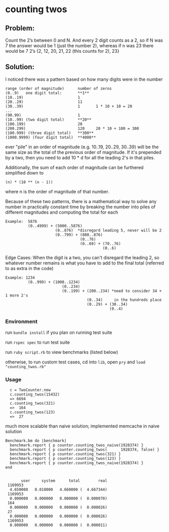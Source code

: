 # counting twos

## Problem: 
Count the 2’s between 0 and N.  And every 2 digit counts as a 2, so if N was 7 
the answer would be 1 (just the number 2), whereas if n was 23 there would be 7 2’s 
{2, 12, 20, 21, 22 (this counts for 2), 23}

## Solution:

I noticed there was a pattern based on how many digits were in the number 

```
range (order of magnitude)      number of zeros
(0..9)   one digit total:       **1**
(10..19)                        1       
(20..29)                        11
(30..39)                        1       1 * 10 + 10 = 20
...
(90.99)                         1
(10..99) (two digit total)      **20**
(100.199)                       20
(200.299)                       120     20 * 10 + 100 = 300
(100.999) (three digit total)   **300**
(1000.9999) (four digit total)  **4000**
```

ever "pile" in an order of magnitude (e.g. 10..19, 20..29, 30..39) will be the same
size as the total of the previous order of magnitude. If it's prepended by a two,
then you need to add 10 * d for all the leading 2's in that piles.

Additionally, the sum of each order of magnitude can be furthered simplified down to 

```(n) * (10 ** (n - 1))``` 

where n is the order of magnitude of that number. 

Because of these two patterns, there is a mathematical way to solve any number 
in practically constant time by breaking the number into piles of different magnitudes
and computing the total for each

```
Example:  5876
          (0..4999) + (5000..5876)
                      (0..876)  *disregard leading 5, never will be 2
                      (0..799) + (800..876)
                                 (0..76)
                                 (0..69) + (70..76)
                                           (0..6)
```

Edge Cases: When the digit is a two, you can't disregard the leading 2, so whatever 
number remains is what you have to add to the final total (referred to as extra in the code)

```
Example: 1234
          (0..999) + (1000..1234)
                         (0..234)
                         (0..199) + (200..234) *need to consider 34 + 1 more 2's
                                    (0..34)     in the hundreds place
                                    (0..29) + (30..34)
                                              (0..4)
```

### Environment

run ```bundle install``` if you plan on running test suite

run ```rspec spec``` to run test suite

run ```ruby script.rb``` to view benchmarks (listed below)

otherwise, to run custom test cases, cd into ```lib```, open ```pry``` and ```load "counting_twos.rb"```

### Usage

```
  c = TwoCounter.new
  c.counting_twos(15432)
  => 6694
  c.counting_twos(321)
  =>  164
  c.counting_twos(123)
  =>  27
```

much more scalable than naive solution; implemented memcache in naive solution

```
Benchmark.bm do |benchmark|
  benchmark.report { p counter.counting_twos_naive(1928374) }
  benchmark.report { p counter.counting_twos(      1928374, false) }
  benchmark.report { p counter.counting_twos(321) }
  benchmark.report { p counter.counting_twos(123) }
  benchmark.report { p counter.counting_twos_naive(1928374) }
end


       user     system      total        real
 1169953
  4.650000   0.010000   4.660000 (  4.667344)
 1169953
  0.000000   0.000000   0.000000 (  0.000070)
 164
  0.000000   0.000000   0.000000 (  0.000026)
 27
  0.000000   0.000000   0.000000 (  0.000026)
 1169953
  0.000000   0.000000   0.000000 (  0.000011)
```